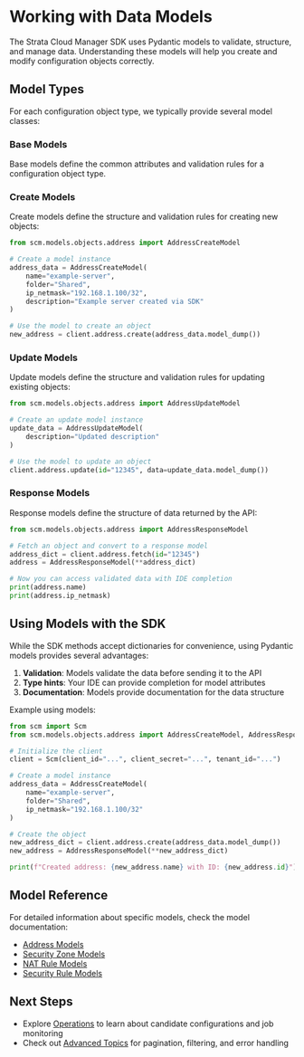 # Working with Data Models

The Strata Cloud Manager SDK uses Pydantic models to validate, structure, and manage data. Understanding these models will help you create and modify configuration objects correctly.

## Model Types

For each configuration object type, we typically provide several model classes:

### Base Models

Base models define the common attributes and validation rules for a configuration object type.

### Create Models

Create models define the structure and validation rules for creating new objects:

```python
from scm.models.objects.address import AddressCreateModel

# Create a model instance
address_data = AddressCreateModel(
    name="example-server",
    folder="Shared",
    ip_netmask="192.168.1.100/32",
    description="Example server created via SDK"
)

# Use the model to create an object
new_address = client.address.create(address_data.model_dump())
```

### Update Models

Update models define the structure and validation rules for updating existing objects:

```python
from scm.models.objects.address import AddressUpdateModel

# Create an update model instance
update_data = AddressUpdateModel(
    description="Updated description"
)

# Use the model to update an object
client.address.update(id="12345", data=update_data.model_dump())
```

### Response Models

Response models define the structure of data returned by the API:

```python
from scm.models.objects.address import AddressResponseModel

# Fetch an object and convert to a response model
address_dict = client.address.fetch(id="12345")
address = AddressResponseModel(**address_dict)

# Now you can access validated data with IDE completion
print(address.name)
print(address.ip_netmask)
```

## Using Models with the SDK

While the SDK methods accept dictionaries for convenience, using Pydantic models provides several advantages:

1. **Validation**: Models validate the data before sending it to the API
2. **Type hints**: Your IDE can provide completion for model attributes
3. **Documentation**: Models provide documentation for the data structure

Example using models:

```python
from scm import Scm
from scm.models.objects.address import AddressCreateModel, AddressResponseModel

# Initialize the client
client = Scm(client_id="...", client_secret="...", tenant_id="...")

# Create a model instance
address_data = AddressCreateModel(
    name="example-server",
    folder="Shared",
    ip_netmask="192.168.1.100/32"
)

# Create the object
new_address_dict = client.address.create(address_data.model_dump())
new_address = AddressResponseModel(**new_address_dict)

print(f"Created address: {new_address.name} with ID: {new_address.id}")
```

## Model Reference

For detailed information about specific models, check the model documentation:

- [Address Models](/sdk/models/objects/address_models.md)
- [Security Zone Models](/sdk/models/network/security_zone_models.md)
- [NAT Rule Models](/sdk/models/network/nat_rule_models.md)
- [Security Rule Models](/sdk/models/security_services/security_rule_models.md)

## Next Steps

- Explore [Operations](operations.md) to learn about candidate configurations and job monitoring
- Check out [Advanced Topics](advanced-topics.md) for pagination, filtering, and error handling
